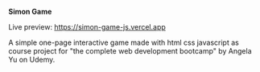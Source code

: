 **Simon Game**

Live preview: https://simon-game-js.vercel.app

A simple one-page interactive game made with html css javascript as course project for "the complete web development bootcamp" by Angela Yu on Udemy.

